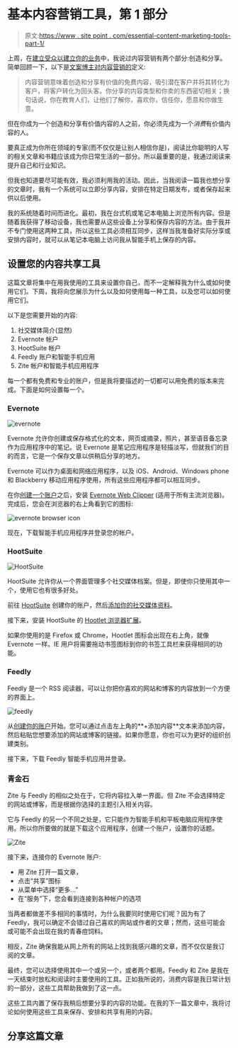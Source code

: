 # 基本内容营销工具，第 1 部分

> 原文:[https://www . site point . com/essential-content-marketing-tools-part-1/](https://www.sitepoint.com/essential-content-marketing-tools-part-1/)

上周，在[建立受众以建立你的业务](https://www.sitepoint.com/building-audience-build-business/)中，我说过内容营销有两个部分:创造和分享。简单回顾一下，以下是[文案博主对内容营销的](http://www.copyblogger.com/content-marketing/)定义:

> 内容营销意味着创造和分享有价值的免费内容，吸引潜在客户并将其转化为客户，将客户转化为回头客。你分享的内容类型和你卖的东西密切相关；换句话说，你在教育人们，让他们了解你，喜欢你，信任你，愿意和你做生意。

但在你成为一个创造和分享有价值内容的人之前，你必须先成为一个*消费*有价值内容的人。

要真正成为你所在领域的专家(而不仅仅是让别人相信你是)，阅读比你聪明的人写的相关文章和书籍应该成为你日常生活的一部分。所以最重要的是，我通过阅读来提升自己和行业知识。

但我也知道要尽可能有效，我必须利用我的活动。因此，当我阅读一篇我也想分享的文章时，我有一个系统可以立即分享内容，安排在特定日期发布，或者保存起来供以后使用。

我的系统随着时间而进化。最初，我在台式机或笔记本电脑上浏览所有内容。但是随着我获得了移动设备，我也需要从这些设备上分享和保存内容的方法。由于我并不专门使用这两种工具，所以这些工具必须相互同步，这样当我准备好实际分享或安排内容时，就可以从笔记本电脑上访问我从智能手机上保存的内容。

## 设置您的内容共享工具

这篇文章将集中在用我使用的工具来设置你自己，而不一定解释我为什么或如何使用它们。下周，我将向您展示为什么以及如何使用每一种工具，以及您可以如何使用它们。

以下是您需要开始的内容:

1.  社交媒体简介(显然)
2.  Evernote 帐户
3.  HootSuite 帐户
4.  Feedly 账户和智能手机应用
5.  Zite 帐户和智能手机应用程序

每一个都有免费和专业的账户，但是我将要描述的一切都可以用免费的版本来完成。下面是如何设置每一个。

### Evernote

![evernote](../Images/b13c5a94ef3e710a5bf42c98bb11fad9.png)

Evernote 允许你创建或保存格式化的文本，网页或摘录，照片，甚至语音备忘录作为应用程序中的笔记。说 Evernote 是笔记应用程序是轻描淡写，但就我们的目的而言，它是一个保存文章以供稍后分享的地方。

Evernote 可以作为桌面和网络应用程序，以及 iOS、Android、Windows phone 和 Blackberry 移动应用程序使用，所有这些应用程序都可以相互同步。

在你[创建一个账户](http://evernote.com/)之后，安装 [Evernote Web Clipper](http://evernote.com/webclipper/) (适用于所有主流浏览器)。完成后，您会在浏览器的右上角看到它的图标:

![evernote browser icon](../Images/b3a16bd19cb7c0f4673196d431a4e4f0.png)

现在，下载智能手机应用程序并登录您的帐户。

### HootSuite

![HootSuite](../Images/eaf92426fdca63a158121ca79b419116.png)

HootSuite 允许你从一个界面管理多个社交媒体档案。但是，即使你只使用其中一个，使用它也有很多好处。

前往 [HootSuite](http://www.hootsuite.com/) 创建你的账户，然后[添加你的社交媒体资料](https://help.hootsuite.com/entries/21980037-Adding-and-Removing-My-Social-Networks)。

接下来，安装 HootSuite 的 [Hootlet 浏览器扩展](https://hootsuite.com/features/extensions/hootlet)。

如果你使用的是 Firefox 或 Chrome，Hootlet 图标会出现在右上角，就像 Evernote 一样。IE 用户将需要拖动书签图标到你的书签工具栏来获得相同的功能。

### Feedly

Feedly 是一个 RSS 阅读器，可以让你把你喜欢的网站和博客的内容放到一个方便的界面上。

![feedly](../Images/29aa3369ed1f23c792caae2f56f8e864.png)

从[创建你的账户](http://cloud.feedly.com/)开始。您可以通过点击左上角的**+添加内容**文本来添加内容，然后粘贴您想要添加的网站或博客的链接。如果你愿意，你也可以为更好的组织创建类别。

接下来，下载 Feedly 智能手机应用并登录。

### 青金石

Zite 与 Feedly 的相似之处在于，它将内容拉入单一界面。但 Zite 不会选择特定的网站或博客，而是根据你选择的主题引入相关内容。

它与 Feedly 的另一个不同之处是，它只能作为智能手机和平板电脑应用程序使用。所以你所要做的就是下载这个应用程序，创建一个账户，设置你的话题。

![Zite](../Images/17b5a46985345973add2501fc149099f.png)

接下来，连接你的 Evernote 账户:

*   用 Zite 打开一篇文章，
*   点击“共享”图标
*   从菜单中选择“更多…”
*   在“服务”下，您会看到连接到各种帐户的选项

当两者都做差不多相同的事情时，为什么我要同时使用它们呢？因为有了 Feedly，我可以确定不会错过自己喜欢的网站或作者的文章；然而，这些可能会或可能不会出现在我的青春痘饲料。

相反，Zite 确保我能从网上所有的网站上找到我感兴趣的文章，而不仅仅是我订阅的文章。

最终，您可以选择使用其中一个或另一个，或者两个都用。Feedly 和 Zite 是我在一天结束时放松和阅读时主要使用的工具。正如我所说的，消费内容是我日常计划的一部分，这些工具帮助我做到了这一点。

这些工具内置了保存我稍后想要分享的内容的功能。在我的下一篇文章中，我将讨论如何使用这些工具来保存、安排和共享有用的内容。

## 分享这篇文章